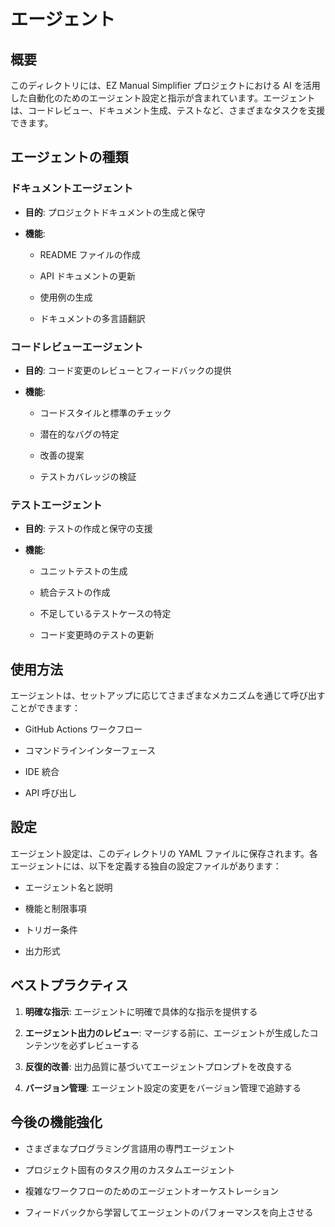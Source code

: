﻿# エージェント

## 概要

このディレクトリには、EZ Manual Simplifier プロジェクトにおける AI を活用した自動化のためのエージェント設定と指示が含まれています。エージェントは、コードレビュー、ドキュメント生成、テストなど、さまざまなタスクを支援できます。

## エージェントの種類

### ドキュメントエージェント

- **目的**: プロジェクトドキュメントの生成と保守

- **機能**: 

  - README ファイルの作成

  - API ドキュメントの更新

  - 使用例の生成

  - ドキュメントの多言語翻訳

### コードレビューエージェント

- **目的**: コード変更のレビューとフィードバックの提供

- **機能**:

  - コードスタイルと標準のチェック

  - 潜在的なバグの特定

  - 改善の提案

  - テストカバレッジの検証

### テストエージェント

- **目的**: テストの作成と保守の支援

- **機能**:

  - ユニットテストの生成

  - 統合テストの作成

  - 不足しているテストケースの特定

  - コード変更時のテストの更新

## 使用方法

エージェントは、セットアップに応じてさまざまなメカニズムを通じて呼び出すことができます：

- GitHub Actions ワークフロー

- コマンドラインインターフェース

- IDE 統合

- API 呼び出し

## 設定

エージェント設定は、このディレクトリの YAML ファイルに保存されます。各エージェントには、以下を定義する独自の設定ファイルがあります：

- エージェント名と説明

- 機能と制限事項

- トリガー条件

- 出力形式

## ベストプラクティス

1. **明確な指示**: エージェントに明確で具体的な指示を提供する

2. **エージェント出力のレビュー**: マージする前に、エージェントが生成したコンテンツを必ずレビューする

3. **反復的改善**: 出力品質に基づいてエージェントプロンプトを改良する

4. **バージョン管理**: エージェント設定の変更をバージョン管理で追跡する

## 今後の機能強化

- さまざまなプログラミング言語用の専門エージェント

- プロジェクト固有のタスク用のカスタムエージェント

- 複雑なワークフローのためのエージェントオーケストレーション

- フィードバックから学習してエージェントのパフォーマンスを向上させる


